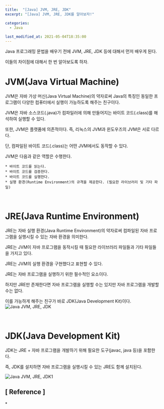 ```yaml
---
title:  "[Java] JVM, JRE, JDK"
excerpt: "[Java] JVM, JRE, JDK를 알아보자!"

categories:
  - Java
  
last_modified_at: 2021-05-04T18:35:00
---
```


Java 프로그래밍 문법을 배우기 전에 JVM, JRE, JDK 등에 대해서 먼저 배우게 된다.  

이들의 차이점에 대해서 한 번 알아보도록 하자.  


<h1>JVM(Java Virtual Machine)</h1>  

JVM은 자바 가상 머신(Java Virtual Machine)의 약자로써 Java의 특징인 동일한 프로그램이 다양한 컴퓨터에서 실행이 가능하도록 해주는 친구이다.  

JVM은 자바 소스코드(.java)가 컴파일러에 의해 만들어지는 바이트 코드(.class)를 해석하여 실행할 수 있다.  

또한, JVM은 플랫폼에 의존적이다. 즉, 리눅스의 JVM과 윈도우즈의 JVM은 서로 다르다.  

단, 컴파일된 바이트 코드(.class)는 어떤 JVM에서도 동작할 수 있다.  
  
  
JVM은 다음과 같은 역할은 수행한다.  

	* 바이트 코드를 읽는다.  
	* 바이트 코드를 검증한다.  
	* 바이트 코드를 실행한다.  
	* 실행 환경(Runtime Environment)의 규격을 제공한다. (필요한 라이브러리 및 기타 파일)  

​
  
  
<h1>JRE(Java Runtime Environment)</h1>  

JRE는 자바 실행 환경(Java Runtime Environment)의 약자로써 컴파일된 자바 프로그램을 실행시킬 수 있는 자바 환경을 의미한다.  

JRE는 JVM이 자바 프로그램을 동작시킬 때 필요한 라이브러리 파일들과 기타 파일들을 가지고 있다.  

JRE는 JVM의 실행 환경을 구현했다고 표현할 수 있다.  

JRE는 자바 프로그램을 실행하기 위한 필수적인 요소이다.  

하지만 JRE만 존재한다면 자바 프로그램을 실행할 수는 있지만 자바 프로그램을 개발할 수는 없다.  

이를 가능하게 해주는 친구가 바로 JDK(Java Development Kit)이다.  
​
![Java  JVM, JRE, JDK](https://user-images.githubusercontent.com/53072057/116960631-f4371d00-acdb-11eb-941b-9636744aeb70.JPG)  

​
  
  
<h1>JDK(Java Development Kit)</h1>  

JDK는 JRE + 자바 프로그램을 개발하기 위해 필요한 도구(javac, java 등)을 포함한다.  

즉, JDK를 설치하면 자바 프로그램을 실행시킬 수 있는 JRE도 함께 설치된다.  

![Java  JVM, JRE, JDK1](https://user-images.githubusercontent.com/53072057/116960634-f5684a00-acdb-11eb-91e9-3eca2d0fd28e.JPG)  




<h2>[ Reference ]</h2>  
* <https://wikidocs.net/257>  
